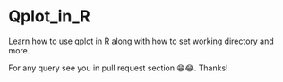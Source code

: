 # Qplot_in_R

Learn how to use qplot in R along with how to set working directory and more.

For any query see you in pull request section 😁😂. Thanks!
